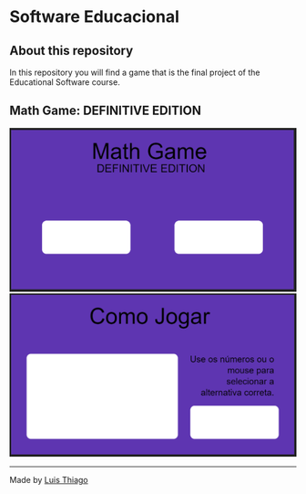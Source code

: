 # Software Educacional

## About this repository

In this repository you will find a game that is the final project of the Educational Software course.

## Math Game: DEFINITIVE EDITION

![image](assets/images/readme/startScreen.png)
![image](assets/images/readme/helpScreen.png)

---

Made by [Luis Thiago](https://github.com/LThiago)
